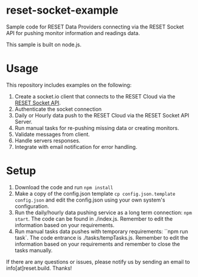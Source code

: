 # reset-socket-example
Sample code for RESET Data Providers connecting via the RESET Socket API for pushing monitor information and readings data.

This sample is built on node.js.

# Usage
This repository includes examples on the following:

1. Create a socket.io client that connects to the RESET Cloud via the [RESET Socket API](https://doc.reset.build/providers/v2).
2. Authenticate the socket connection
3. Daily or Hourly data push to the RESET Cloud via the RESET Socket API Server.
4. Run manual tasks for re-pushing missing data or creating monitors.
5. Validate messages from client.
6. Handle servers responses.
7. Integrate with email notification for error handling.

# Setup
1. Download the code and run ``npm install``
2. Make a copy of the config.json template ``cp config.json.template config.json`` and edit the config.json using your own system's configuration.
3. Run the daily/hourly data pushing service as a long term connection: ``npm start``. The code can be found in ./index.js. Remember to edit the information based on your requirements.
4. Run manual tasks data pushes with temporary requirements: ``npm run task`. The code entrance is ./tasks/tempTasks.js. Remember to edit the information based on your requirements and remember to close the tasks manually.

If there are any questions or issues, please notify us by sending an email to info[at]reset.build. Thanks!
